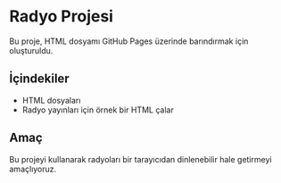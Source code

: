 # Radyo Projesi
Bu proje, HTML dosyamı GitHub Pages üzerinde barındırmak için oluşturuldu.

## İçindekiler
- HTML dosyaları
- Radyo yayınları için örnek bir HTML çalar

## Amaç
Bu projeyi kullanarak radyoları bir tarayıcıdan dinlenebilir hale getirmeyi amaçlıyoruz.
